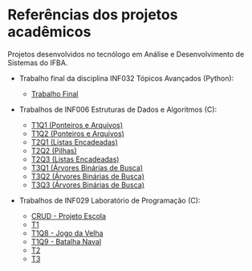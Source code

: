# Referências dos projetos acadêmicos
Projetos desenvolvidos no tecnólogo em Análise e Desenvolvimento de Sistemas do IFBA.

- Trabalho final da disciplina INF032 Tópicos Avançados (Python):  
    - [Trabalho Final](https://github.com/afkserrado/IFBA/blob/main/INF032-Codes/Trabalho-Final.py)

- Trabalhos de INF006 Estruturas de Dados e Algoritmos (C):  
    - [T1Q1 (Ponteiros e Arquivos)](https://github.com/afkserrado/IFBA/blob/main/INF006-Codes/P-T1/T1Q1.c)  
    - [T1Q2 (Ponteiros e Arquivos)](https://github.com/afkserrado/IFBA/blob/main/INF006-Codes/P-T1/T1Q2.c)  
    - [T2Q1 (Listas Encadeadas)](https://github.com/afkserrado/IFBA/blob/main/INF006-Codes/P-T2/T2Q1.c)  
    - [T2Q2 (Pilhas)](https://github.com/afkserrado/IFBA/blob/main/INF006-Codes/P-T2/T2Q2.c)  
    - [T2Q3 (Listas Encadeadas)](https://github.com/afkserrado/IFBA/blob/main/INF006-Codes/P-T2/T2Q3.c)  
    - [T3Q1 (Árvores Binárias de Busca)](https://github.com/afkserrado/IFBA/blob/main/INF006-Codes/P-T3/T3Q1.c)  
    - [T3Q2 (Árvores Binárias de Busca)](https://github.com/afkserrado/IFBA/blob/main/INF006-Codes/P-T3/T3Q2.c)  
    - [T3Q3 (Árvores Binárias de Busca)](https://github.com/afkserrado/IFBA/blob/main/INF006-Codes/P-T3/T3Q3.c)

- Trabalhos de INF029 Laboratório de Programação (C):  
    - [CRUD - Projeto Escola](https://github.com/afkserrado/IFBA/blob/main/INF029-AndersonSerrado-Codes/Projeto_Escola.c)  
    - [T1](https://github.com/afkserrado/IFBA/blob/main/INF029-AndersonSerrado-Codes/AndersonSerrado-20242160026-T1/AndersonSerrado-20242160026-T1.c)  
    - [T1Q8 - Jogo da Velha](https://github.com/afkserrado/IFBA/blob/main/INF029-AndersonSerrado-Codes/AndersonSerrado-20242160026-T1/AndersonSerrado-20242160026-T1-Q8.c)  
    - [T1Q9 - Batalha Naval](https://github.com/afkserrado/IFBA/blob/main/INF029-AndersonSerrado-Codes/AndersonSerrado-20242160026-T1/AndersonSerrado-20242160026-T1-Q9.c)  
    - [T2](https://github.com/afkserrado/IFBA/blob/main/INF029-AndersonSerrado-Codes/AndersonSerrado-20242160026-T2/EstruturaVetores.c)  
    - [T3](https://github.com/afkserrado/IFBA/blob/main/INF029-AndersonSerrado-Codes/AndersonSerrado-20242160026-T3/EstruturaVetores.c)